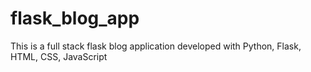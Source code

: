 # flask_blog_app
This is a full stack flask blog application developed with Python, Flask, HTML, CSS, JavaScript
